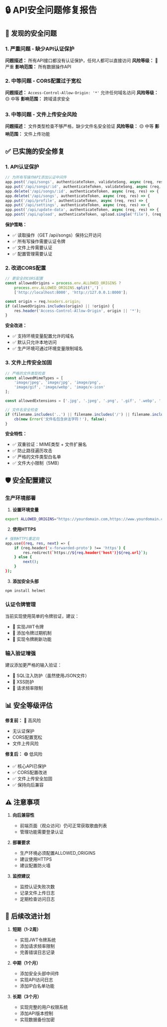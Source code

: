 # 🔒 API安全问题修复报告

## 🚨 发现的安全问题

### 1. 严重问题 - 缺少API认证保护
**问题描述：** 所有API接口都没有认证保护，任何人都可以直接访问
**风险等级：** 🔴 严重
**影响范围：** 所有数据操作API

### 2. 中等问题 - CORS配置过于宽松  
**问题描述：** `Access-Control-Allow-Origin: '*'` 允许任何域名访问
**风险等级：** 🟡 中等
**影响范围：** 跨域请求安全

### 3. 中等问题 - 文件上传安全风险
**问题描述：** 文件类型检查不够严格，缺少文件名安全验证
**风险等级：** 🟡 中等
**影响范围：** 文件上传功能

## ✅ 已实施的安全修复

### 1. API认证保护
```javascript
// 为所有写操作API添加认证中间件
app.post('/api/songs', authenticateToken, validateSong, async (req, res) => {
app.put('/api/songs/:id', authenticateToken, validateSong, async (req, res) => {
app.delete('/api/songs/:id', authenticateToken, async (req, res) => {
app.delete('/api/songs', authenticateToken, async (req, res) => {
app.put('/api/profile', authenticateToken, async (req, res) => {
app.put('/api/settings', authenticateToken, async (req, res) => {
app.post('/api/update-data', authenticateToken, async (req, res) => {
app.post('/api/upload', authenticateToken, upload.single('file'), (req, res) => {
```

**保护策略：**
- ✅ 读取操作（GET /api/songs）保持公开访问
- ✅ 所有写操作需要认证令牌
- ✅ 文件上传需要认证
- ✅ 配置管理需要认证

### 2. 改进CORS配置
```javascript
// 更安全的CORS配置
const allowedOrigins = process.env.ALLOWED_ORIGINS ? 
    process.env.ALLOWED_ORIGINS.split(',') : 
    ['http://localhost:8000', 'http://127.0.0.1:8000'];

const origin = req.headers.origin;
if (allowedOrigins.includes(origin) || !origin) {
    res.header('Access-Control-Allow-Origin', origin || '*');
}
```

**安全改进：**
- ✅ 支持环境变量配置允许的域名
- ✅ 默认只允许本地访问
- ✅ 生产环境可通过环境变量限制域名

### 3. 文件上传安全加固
```javascript
// 严格的文件类型检查
const allowedMimeTypes = [
    'image/jpeg', 'image/jpg', 'image/png', 
    'image/gif', 'image/webp', 'image/x-icon'
];

const allowedExtensions = ['.jpg', '.jpeg', '.png', '.gif', '.webp', '.ico'];

// 文件名安全检查
if (filename.includes('..') || filename.includes('/') || filename.includes('\\')) {
    cb(new Error('文件名包含非法字符！'), false);
}
```

**安全特性：**
- ✅ 双重验证：MIME类型 + 文件扩展名
- ✅ 防止路径遍历攻击
- ✅ 严格的文件类型白名单
- ✅ 文件大小限制（5MB）

## 🛡️ 安全配置建议

### 生产环境部署
1. **设置环境变量**
```bash
export ALLOWED_ORIGINS="https://yourdomain.com,https://www.yourdomain.com"
```

2. **使用HTTPS**
```bash
# 强制HTTPS重定向
app.use((req, res, next) => {
    if (req.header('x-forwarded-proto') !== 'https') {
        res.redirect(`https://${req.header('host')}${req.url}`);
    } else {
        next();
    }
});
```

3. **添加安全头部**
```bash
npm install helmet
```

### 认证令牌管理
当前实现使用简单的令牌验证，建议：
- 🔄 实现JWT令牌
- 🔄 添加令牌过期机制
- 🔄 实现令牌刷新功能

### 输入验证增强
建议添加更严格的输入验证：
- 🔄 SQL注入防护（虽然使用JSON文件）
- 🔄 XSS防护
- 🔄 请求频率限制

## 📊 安全等级评估

**修复前：** 🔴 高风险
- 无认证保护
- CORS配置宽松
- 文件上传风险

**修复后：** 🟢 低风险
- ✅ 核心API已保护
- ✅ CORS配置改进
- ✅ 文件上传安全加固
- ✅ 保持向后兼容

## ⚠️ 注意事项

1. **向后兼容性**
   - 前端页面（观众访问）仍可正常获取歌曲列表
   - 管理功能需要登录认证

2. **部署要求**
   - 生产环境必须配置ALLOWED_ORIGINS
   - 建议使用HTTPS
   - 建议配置防火墙

3. **监控建议**
   - 监控认证失败次数
   - 记录文件上传日志
   - 定期检查访问日志

## 🔄 后续改进计划

1. **短期（1-2周）**
   - 实现JWT令牌系统
   - 添加请求频率限制
   - 完善错误日志记录

2. **中期（1个月）**
   - 添加安全头部中间件
   - 实现API访问日志
   - 添加IP白名单功能

3. **长期（3个月）**
   - 实现完整的用户权限系统
   - 添加API版本控制
   - 实现数据备份加密
